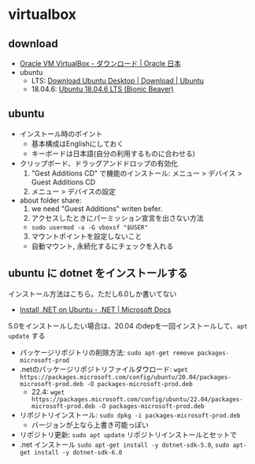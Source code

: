 # virtualbox

## download

- [Oracle VM VirtualBox \- ダウンロード \| Oracle 日本](https://www.oracle.com/jp/virtualization/technologies/vm/downloads/virtualbox-downloads.html)
- ubuntu
  - LTS: [Download Ubuntu Desktop \| Download \| Ubuntu](https://ubuntu.com/download/desktop)
  - 18.04.6: [Ubuntu 18\.04\.6 LTS \(Bionic Beaver\)](https://releases.ubuntu.com/18.04/)

## ubuntu

- インストール時のポイント
  - 基本構成はEnglishにしておく
  - キーボードは日本語(自分の利用するものに合わせる)
- クリップボード、ドラッグアンドドロップの有効化
  1. "Gest Additions CD" で機能のインストール: メニュー > デバイス > Guest Additions CD
  2. メニュー > デバイスの設定
- about folder share:
  1. we need "Guest Additions" writen befer.
  2. アクセスしたときにパーミッション宣言を出さない方法
    - `sudo usermod -a -G vboxsf "$USER"`
  3. マウントポイントを設定しないこと
    - 自動マウント, 永続化するにチェックを入れる

## ubuntu に dotnet をインストールする

インストール方法はこちら。ただし6.0しか書いてない

- [Install \.NET on Ubuntu \- \.NET \| Microsoft Docs](https://docs.microsoft.com/en-us/dotnet/core/install/linux-ubuntu)

5.0をインストールしたい場合は、20.04 のdepを一回インストールして、`apt update` する

- パッケージリポジトリの削除方法: `sudo apt-get remove packages-microsoft-prod`
- .netのパッケージリポジトリファイルダウロード: `wget https://packages.microsoft.com/config/ubuntu/20.04/packages-microsoft-prod.deb -O packages-microsoft-prod.deb`
  - 22.4: `wget https://packages.microsoft.com/config/ubuntu/22.04/packages-microsoft-prod.deb -O packages-microsoft-prod.deb`
- リポジトリインストール: `sudo dpkg -i packages-microsoft-prod.deb`
  - バージョンが上なら上書き可能っぽい
- リポジトリ更新: `sudo apt update` リポジトリインストールとセットで
- .net インストール `sudo apt-get install -y dotnet-sdk-5.0`, `sudo apt-get install -y dotnet-sdk-6.0`

